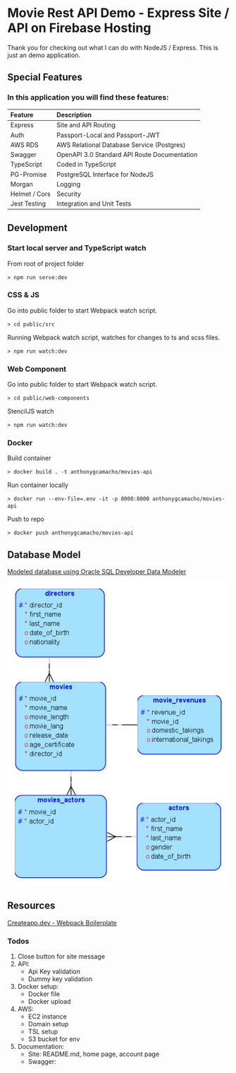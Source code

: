 # Movie Rest API Demo - Express Site / API on Firebase Hosting

Thank you for checking out what I can do with NodeJS / Express. This is just an demo application.

## Special Features

### In this application you will find these features:

| Feature       | Description                                  |
| :------------ | :------------------------------------------- |
| Express       | Site and API Routing                         |
| Auth          | Passport-Local and Passport-JWT              |
| AWS RDS       | AWS Relational Database Service (Postgres)   |
| Swagger       | OpenAPI 3.0 Standard API Route Documentation |
| TypeScript    | Coded in TypeScript                          |
| PG-Promise    | PostgreSQL Interface for NodeJS              |
| Morgan        | Logging                                      |
| Helmet / Cors | Security                                     |
| Jest Testing  | Integration and Unit Tests                   |

## Development

### Start local server and TypeScript watch

From root of project folder

```
> npm run serve:dev
```

### CSS & JS

Go into public folder to start Webpack watch script.

```
> cd public/src
```

Running Webpack watch script, watches for changes to ts and scss files.

```
> npm run watch:dev
```

### Web Component

Go into public folder to start Webpack watch script.

```
> cd public/web-components
```

StencilJS watch

```
> npm run watch:dev
```

### Docker

Build container

```
> docker build . -t anthonygcamacho/movies-api
```

Run container locally

```
> docker run --env-file=.env -it -p 8000:8000 anthonygcamacho/movies-api
```

Push to repo

```
> docker push anthonygcamacho/movies-api
```

## Database Model

[Modeled database using Oracle SQL Developer Data Modeler](https://www.oracle.com/database/sqldeveloper/technologies/sql-data-modeler/#:~:text=Oracle%20SQL%20Developer%20Data%20Modeler%20is%20a%20free%20graphical%20tool,dimensional%2C%20and%20data%20type%20models.)

![Movies REST API - Databasee](https://github.com/anthonygcamacho/movies-api/blob/master/data-model.png?raw=true)

## Resources

[Createapp.dev - Webpack Boilerplate](https://www.youtube.com/watch?v=Ij8SJe_mwpU)

### Todos

1. Close button for site message
2. API:
    - Api Key validation
    - Dummy key validation
3. Docker setup:
    - Docker file
    - Docker upload
4. AWS:
    - EC2 instance
    - Domain setup
    - TSL setup
    - S3 bucket for env
5. Documentation:
    - Site: README.md, home page, account page
    - Swagger:

```

```
